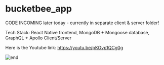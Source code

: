 # bucketbee_app
CODE INCOMING later today - currently in separate client & server folder! 

Tech Stack: React Native frontend, MongoDB + Mongoose database, GraphQL + Apollo Client/Server

Here is the Youtube link: https://youtu.be/pKOvp1QCg0g

![end](https://user-images.githubusercontent.com/59074533/110655751-3ac63a80-81b7-11eb-9cea-6651525d7322.png)
